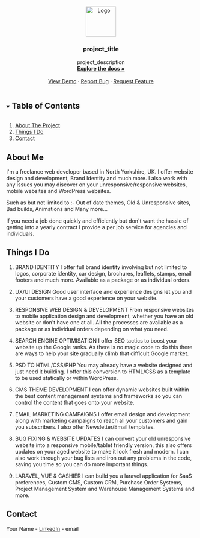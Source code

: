 <!-- PROJECT LOGO -->
<br />
<p align="center">
  <a href="https://github.com/AdsDawson/Dawsony/">
    <img src="images/logo.png" alt="Logo" width="80" height="80">
  </a>

  <h3 align="center">project_title</h3>

  <p align="center">
    project_description
    <br />
    <a href="https://github.com/AdsDawson/Dawsony/"><strong>Explore the docs »</strong></a>
    <br />
    <br />
    <a href="https://github.com/AdsDawson/Dawsony/">View Demo</a>
    ·
    <a href="https://github.com/AdsDawson/Dawsony/">Report Bug</a>
    ·
    <a href="https://github.com/AdsDawson/Dawsony/">Request Feature</a>
  </p>
</p>



<!-- TABLE OF CONTENTS -->
<details open="open">
  <summary><h2 style="display: inline-block">Table of Contents</h2></summary>
  <ol>
    <li><a href="#about-me">About The Project</a></li>
    <li><a href="#things-i-do">Things I Do</a></li>
    <li><a href="#contact">Contact</a></li>
  </ol>
</details>



<!-- ABOUT ME -->
## About Me
I'm a freelance web developer based in North Yorkshire, UK. I offer website design and development, Brand Identity and much more. I also work with any issues you may discover on your unresponsive/responsive websites, mobile websites and WordPress websites.

Such as but not limited to :- Out of date themes, Old & Unresponsive sites, Bad builds, Animations and Many more...

If you need a job done quickly and efficiently but don't want the hassle of getting into a yearly contract I provide a per job service for agencies and individuals.

<!-- THINGS I DO -->
## Things I Do

1. BRAND IDENTITY
I offer full brand identity involving but not limited to logos, corporate identity, car design, brochures, leaflets, stamps, email footers and much more. Available as a package or as individual orders.

2. UX/UI DESIGN
Good user interface and experience designs let you and your customers have a good experience on your website.

3. RESPONSIVE WEB DESIGN & DEVELOPMENT
From responsive websites to mobile application design and development, whether you have an old website or don't have one at all. All the processes are available as a package or as individual orders depending on what you need.

4. SEARCH ENGINE OPTIMISATION
I offer SEO tactics to boost your website up the Google ranks. As there is no magic code to do this there are ways to help your site gradually climb that difficult Google market.

5. PSD TO HTML/CSS/PHP
You may already have a website designed and just need it building. I offer this conversion to HTML/CSS as a template to be used statically or within WordPress.

6. CMS THEME DEVELOPMENT
I can offer dynamic websites built within the best content management systems and frameworks so you can control the content that goes onto your website.

7. EMAIL MARKETING CAMPAIGNS
I offer email design and development along with marketing campaigns to reach all your customers and gain you subscribers. I also offer Newsletter/Email templates.

8. BUG FIXING & WEBSITE UPDATES
I can convert your old unresponsive website into a responsive mobile/tablet friendly version, this also offers updates on your aged website to make it look fresh and modern. I can also work through your bug lists and iron out any problems in the code, saving you time so you can do more important things.

9. LARAVEL, VUE & CASHIER
I can build you a laravel application for SaaS preferences, Custom CMS, Custom CRM, Purchase Order Systems, Project Management System and Warehouse Management Systems and more.

<!-- CONTACT -->
## Contact

Your Name - [LinkedIn](https://www.linkedin.com/in/dawsonyweb/) - email



